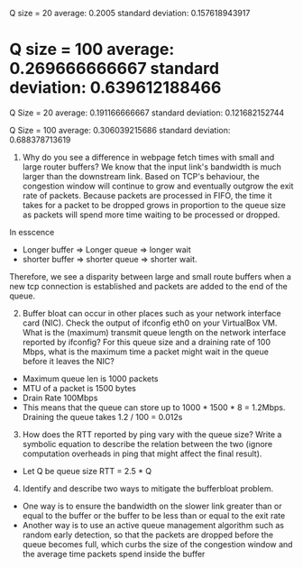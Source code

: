Q size = 20
average: 0.2005
standard deviation: 0.157618943917

Q size = 100
average: 0.269666666667
standard deviation: 0.639612188466
=======
Q Size = 20
average: 0.191166666667
standard deviation: 0.121682152744

Q Size = 100
average: 0.306039215686
standard deviation: 0.688378713619


1. Why do you see a difference in webpage fetch times with small and large router buffers?
We know that the input link's bandwidth is much larger than the downstream link. Based on TCP's behaviour, the congestion window will continue to 
grow and eventually outgrow the exit rate of packets.
Because packets are processed in FIFO, the time it takes for a packet to be dropped grows in proportion to the queue size as packets will spend more time waiting to be processed or dropped.

In esscence
- Longer buffer => Longer queue => longer wait 
- shorter buffer => shorter queue => shorter wait.

Therefore, we see a disparity between large and small route buffers when a new tcp connection is established and packets are added to the end of the queue.

2. Buffer bloat can occur in other places such as your network interface card (NIC). Check the output of ifconfig eth0 on your VirtualBox VM. What is the (maximum) transmit queue length on the network interface reported by ifconfig? 
For this queue size and a draining rate of 100 Mbps, what is the maximum time a packet might wait in the queue before it leaves the NIC?

- Maximum queue len is 1000 packets
- MTU of a packet is 1500 bytes
- Drain Rate 100Mbps
- This means that the queue can store up to 1000 * 1500 * 8 = 1.2Mbps. Draining the queue takes 1.2 / 100 = 0.012s

3. How does the RTT reported by ping vary with the queue size? Write a symbolic equation to describe the relation between the two (ignore computation overheads in ping that might affect the final result).

- Let Q be queue size
RTT = 2.5 * Q 
4. Identify and describe two ways to mitigate the bufferbloat problem.
- One way is to ensure the bandwidth on the slower link greater than or equal to the buffer or the buffer to be less than or equal to the exit rate
- Another way is to use an active queue management algorithm such as random early detection, so that the packets are dropped before the queue becomes full, which curbs the size of the congestion window and the average time packets spend inside the buffer